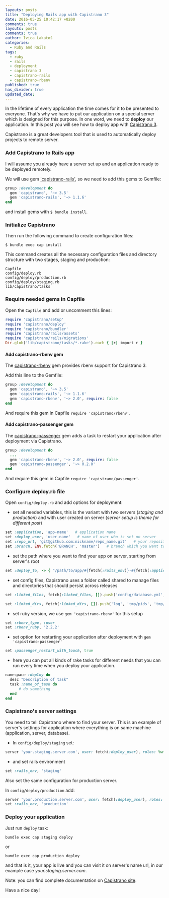 ```yaml
---
layouts: posts
title: "Deploying Rails app with Capistrano 3"
date: 2016-05-25 10:42:17 +0200
comments: true
layouts: posts
comments: true
author: Ivica Lakatoš
categories:
  - Ruby and Rails
tags:
  - ruby
  - rails
  - deployment
  - capistrano 3
  - capistrano-rails
  - capistrano-rbenv
published: true
has_divider: true
updated_date:
---
```


In the lifetime of every application the time comes for it to be presented to everyone. That's why we have to put our application on a special server which is designed for this purpose. In one word, we need to **deploy** our application. In this post you will see how to deploy app with [Capistrano 3](http://www.capistranorb.com/).

Capistrano is a great developers tool that is used to automatically deploy projects to remote server.

### Add Capistrano to Rails app

I will assume you already have a server set up and an application ready to be deployed remotely.

We will use gem ['capistrano-rails'](https://github.com/capistrano/rails), so we need to add this gems to Gemfile:

``` ruby
group :development do
  gem 'capistrano', '~> 3.5'
  gem 'capistrano-rails', '~> 1.1.6'
end
```
and install gems with `$ bundle install`.

### Initialize Capistrano

Then run the following command to create configuration files:

```
$ bundle exec cap install
```


This command  creates all the necessary configuration files and directory structure with two stages, staging and production:

```
Capfile
config/deploy.rb
config/deploy/production.rb
config/deploy/staging.rb
lib/capistrano/tasks
```
<!--more-->

### Require needed gems in Capfile

Open the `Capfile` and add or uncomment this lines:

```ruby
require 'capistrano/setup'
require 'capistrano/deploy'
require 'capistrano/bundler'
require 'capistrano/rails/assets'
require 'capistrano/rails/migrations'
Dir.glob('lib/capistrano/tasks/*.rake').each { |r| import r }
```
#### Add capistrano-rbenv gem

The [capistrano-rbenv](https://github.com/capistrano/rbenv) gem provides rbenv support for Capistrano 3.

Add this line to the Gemfile:

```ruby
group :development do
  gem 'capistrano', '~> 3.5'
  gem 'capistrano-rails', '~> 1.1.6'
  gem 'capistrano-rbenv', '~> 2.0', require: false
end
```

And require this gem in Capfile `require 'capistrano/rbenv'`.

#### Add capistrano-passenger gem

The [capistrano-passenger](https://github.com/capistrano/passenger) gem adds a task to restart your application after deployment via Capistrano.

```ruby
group :development do
  ...
  gem 'capistrano-rbenv', '~> 2.0', require: false
  gem 'capistrano-passenger', '~> 0.2.0'
end
```
And require this gem in Capfile `require 'capistrano/passenger'`.

### Configure deploy.rb file

Open `config/deploy.rb` and add options for deployment:

+ set all needed variables, this is the variant with two servers (_staging and production_) and with user created on server (_server setup is theme for different post_)

```ruby
set :application, 'app-name'   # application name
set :deploy_user, 'user-name'   # name of user who is set on server
set :repo_url, 'git@github.com:nickname/repo_name.git'   # your repository url from github
set :branch, ENV.fetch('BRANCH', 'master')   # branch which you want to deploy from
```
+ set the path where you want to find your app on server, starting from server's root

```ruby
set :deploy_to, -> { "/path/to/app/#{fetch(:rails_env)}-#{fetch(:application)}" }
```

+ set config files, Capistrano uses a folder called shared to manage files and directories that should persist across releases

```ruby
set :linked_files, fetch(:linked_files, []).push('config/database.yml', 'config/secrets.yml')

set :linked_dirs, fetch(:linked_dirs, []).push('log', 'tmp/pids', 'tmp/cache', 'tmp/sockets', 'vendor/bundle', 'public/system')

```

+ set ruby version, we use `gem 'capistrano-rbenv'` for this setup

```ruby
set :rbenv_type, :user
set :rbenv_ruby, '2.2.2'
```

+ set option for restarting your application after deployment with `gem 'capistrano-passenger'`

```ruby
set :passenger_restart_with_touch, true
```

+ here you can put all kinds of rake tasks for different needs that you can run every time when you deploy your application.

```ruby
namespace :deploy do
  desc "Description of task"
  task :name_of_task do
      # do something
  end
end
```

### Capistrano's server settings

You need to tell Capistrano where to find your server.
This is an example of server's settings for application where everything is on same machine (application, server, database).

+ In `config/deploy/staging` set:

```ruby
server 'your.staging.server.com', user: fetch(:deploy_user), roles: %w{app db web}
```

+ and set rails environment

```ruby
set :rails_env, 'staging'
```

Also set the same configuration for production server.

In `config/deploy/production` add:

```ruby
server 'your.production.server.com', user: fetch(:deploy_user), roles: %w{app db web}
set :rails_env, 'production'
```

### Deploy your application

Just run `deploy` task:

```
bundle exec cap staging deploy
```

or

```
bundle exec cap production deploy
```
and that is it, your app is live and you can visit it on server's name url, in our example case _your.staging.server.com_.

Note: you can find complete documentation on [Capistrano site](http://capistranorb.com/).

Have a nice day!
